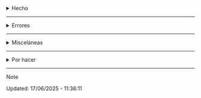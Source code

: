 <details>
<summary>Hecho</summary>

* [x] Se deshabilitó `Deshabilitar las Noticias locales en la página de inicio (Inglés)`
* [x] `Geodemos` section uploaded
* [x] se deshabilitaron todas las páginas en inglés (heredadas)
* [x] ~~sitemap generated (obfuscated!)~~
* [x] Renombrar ~~`Papers`~~ a `Publicaciones` 
* [x] `Seminarios` actualizado
* [x] `Papers` actualizado
* [x] se quitó `Noticias` del `main header`
* [x] `Seminarios` actualizado
* [x] Novedades section updated
* [x] Sección `Historia` actualizado
* [x] Sección `Publicaciones` actualizado
* [x] Sección `Objetivos` actualizado
* [x] Sección `Autoridades` actualizado
* [x] Sección `Repositorio digital` actualizado
* [x] Updated digital collections section
* [x] Sección `Convenios` actualizado
* [x] added `Tesis doctorales` actualizado with brand new text & link
* [x] Sección `Colección digital`
	* [X] Informes de investigación (PREP) (navigation fixed)
	* [x] Praehistoria (navigation fixed)
	* [x] Geodemos (updated) (navigation fixed)
	* [x] REE (navigation fixed)
	* [x] Temas Medievales (navigation fixed)
* [x] Agregado [Repositorio institucional](https://ri.conicet.gov.ar/handle/11336/458/discover) a redes sociales 
* [x] menú `Institucional` actualizado
* [x] Menú superior `Investigación` se cambió a `Líneas de investigación`
* [x] El sub-elemento del menú superior `Líneas de investigación` se cambió de `Líneas de investigación` a `Areas de investigación`
* [x] El sub-elemento del menú superior `Líneas de investigación` se cambió de `Proyectos` a `Proyectos vigentes`
* [x] Últimas incorporaciones del Repositorio Institucional. Ingresar el NÚMERO de la colección correspondiente del listado: https://ri.conicet.gov.ar/community-list --> https://ri.conicet.gov.ar/handle/11336/458/discover
* [x] Formulario Dr. Bórmida & Libretas (updated)\ table formatting to 64px --> applied
	* [x] formulario original source code --> look 4! CognitoForms --> fixed
* [x] All previous digital collections (pdfs) must link to [this repository](https://github.com/imhicihu/IMHICIHU-Digital-Repository/blob/master/digital_assets.md) up to now
* [x] ~~Verificar si `Biblioteca` va en el menú superior~~
* [x] enlaces permanentes --> acortados
* [x] Compartir via `Facebook` & `X` ~~do not work~~: fixed! 
* [x] Compartir `Calendario` ~~no~~ funciona -> https://imhicihu.conicet.gov.ar/calendario/ --> fixed!
* [x] Micrositios: ¿Dila & La Argentina en mapas? Added to `Antropología y Linguistica` ~~internal links~~ --> fixed!
* [x] para la sección `SEO` hace falta `Descripción breve del sitio` (320 caracteres)
* [x] Se agregó texto al menú `Contacto`
* [x] Se agregó texto al menú `Contact`
* [x] added `Proyectos`
* [x] Se agregaron y situaron  `Digital Collections`, `Articles` y `Library` en el menú `Inglés`
* [x] Se agregó `Publicaciones`
* [x] Se renombró `Líneas de investigación` a `Líneas de conocimiento`
* [x] se agregó enlace a [Youtube](https://www.youtube.com/channel/UCleOQ9K84jLampvAqjZsTJQ?view_as=subscriber)
* [x] sección `Autoridades` added final `&nbsp;`
* [x] ~~Borrar u ocultar todas las `Entradas` originales~~
* [x] imagen principal: 1920 x 1080 px
* [x] `404 error page` --> 404 `Page Not Found` // Si pongo una URL incorrecta me redirige a la página principal
* [x] ~~Sección Enlaces?~~
* [x] renamed https://imhicihu.conicet.gov.ar/publicaciones/ to https://imhicihu.conicet.gov.ar/publicaciones-v2/
* [x] renamed https://imhicihu.conicet.gov.ar/experimental to https://imhicihu.conicet.gov.ar/publicaciones/
* [x] fixed title KARKHĀ De BĒTH Se LŌKH
* [x] falta el pdf original del artículo [El discurso político en la Edad Media](https://www.imhicihu-conicet.gob.ar/el-discurso-politico-en-la-edad-media/)
* [x] All english pages, go to `Private` status
* [x] Cargar/subir los pdfs (superiores a 3 Mb) a otro [CDN](https://es.wikipedia.org/wiki/Red_de_distribuci%C3%B3n_de_contenidos) o ¿dejarlos en el repositorio que tenemos?
* [x] se agregó un [Registro de cambios (Changelog)](https://imhicihu.conicet.gov.ar/changelog/)
* [x] link to `RSS` feed of website: https://imhicihu.conicet.gov.ar/feed/ (validated)
* [x] [Micrositio DILA](https://www.caicyt-conicet.gov.ar/micrositios/dila/) transfered to this [URL](https://imhicihu.conicet.gov.ar/micrositio-dila/)
* [x] **Header**: 7 botones (default)
* [x] actualizar [Convenios](https://imhicihu.conicet.gov.ar/convenios/)
* [x] ~~add `Updated on DD/MM/YEAR` on Noticias~~
* [x] ~~falta~~ favicon de la página general
* [x] Posibilidad de ocultar páginas (ver opción en captura de pantalla más abajo)
* [x] ![screenshot.png](images/Screenshot_2024-08-09_at_14.51.45.png)
* [x] Se agregó enlace a [Archive](https://archive.org/details/@imhicihu)

</details>
    
---
<details>
<summary>Errores</summary>

* [ ] en [https://www.imhicihu-conicet.gob.ar/govdiv-multilevel-governance-of-cultural-diversity-in-a-comparative-perspective-eu-latin-america-2/](https://www.imhicihu-conicet.gob.ar/govdiv-multilevel-governance-of-cultural-diversity-in-a-comparative-perspective-eu-latin-america-2/) el último enlace [https://www.imhicihu-conicet.gob.ar/conicet/wp-content/uploads/2020/06/DiversidadMigparticipciudad.pdf](https://www.imhicihu-conicet.gob.ar/govdiv-multilevel-governance-of-cultural-diversity-in-a-comparative-perspective-eu-latin-america-2/) no existe
* [ ] Formulario de contacto no envía el mensaje al correo electrónico de la secretaría del instituto
* [ ] En [Poncho](https://argob.github.io/poncho/) no existe el icono de `Conicet`
* [x] ![screenshot.png](images/Screenshot_2024-10-22_at_12.24.31.png)
* [ ] Inserción de Google Maps no funciona --> https://imhicihu.conicet.gov.ar/geolocalizacion/ (ahora puesta en modo privado)
* [ ] Habilitar ver en otros sitios los videos institucionales alojados en YouTube -> `El vídeo no está disponible. El propietario del vídeo ha inhabilitado su reproducción en otros sitios web`
* [ ] ![screenshot.png](images/thread-42348320-2658272684652131568.png) [Youtube solución](https://www.youtube.com/watch?v=IquMUhRPM1A&ab_channel=WajxaquibBatz)
* [ ] ![screenshot.png](images/Screenshot_2024-09-13_at_13.53.02.png)
* [ ] falta finalizar el último párrafo (no presente en el sitio original) en https://www.imhicihu-conicet.gob.ar/interrelaciones-e-identidades-culturales-en-el-cercano-oriente-antiguo/


</details>

---
<details>
<summary>Misceláneas</summary>

* [ ] word counter -> [reading time](https://wordpress.org/plugins/reading-time-wp/)
* [ ] [carbon footprint](https://www.websitecarbon.com/)

</details>

---
<details>
<summary>Por hacer</summary>

* [ ] [25 años del IMHICIHU](https://imhicihu.conicet.gov.ar/aniversario-imhicihu) _modo borrador_
* [ ] Lapso de vencimiento de las `Noticias`: ¿30, 60 días?
* [ ] [Impressum](https://help.scantrust.com/hc/es-419/articles/14128256364188--Qu%C3%A9-es-un-Impressum-lo-necesito)
* [x] [Indexación repositorio digital institucional](https://ri.conicet.gov.ar/wp/la-indexacion-en-el-ri-conicet-digital-google-base-y-otros/)
* [ ] *Colophon*
* [ ] Habilitar de servicios de evaluación y métricas del sitio (Google Analytics) --> enviar correo electrónico para habilitar (ver Instructivo, párrafo textual "_Habilitación de servicios de evaluación y métricas del sitio (Google Analytics) observando el comportamiento de las personas usuarias_", p. 4 del instructivo)
* [ ] ~~Actualizar~~ foto principal en la página de inicio: condición legal ¿está en *Creative Commons* o bajo copyright?
* [ ] posibilidad de rotar semanalmente foto principal de acuerdo a cada disciplina
* [ ] agregar enlace a `LinkedIn`
* [ ] [Copyright & law](https://github.com/imhicihu/datAcopio/issues/3)
* [ ] [Requerimiento legal: Cookies treatment](https://github.com/imhicihu/datAcopio/issues/3)
* [ ] Google Analytics procedure (option enabled?)
* [ ] sitemap workflow (via [mermaid.js](https://mermaid-js.github.io/mermaid-live-editor/edit))
* [x] added internal link to `Temas Medievales` en https://imhicihu.conicet.gov.ar/sociedad-y-memoria-en-la-edad-media-estudios-en-homenaje-a-nilda-guglielmi/
* [x] added internal link to `Temas Medievales` en https://imhicihu.conicet.gov.ar/colecciones-digitales/temas-medievales/
* [ ] cambiar a <https://imhicihu.conicet.gov.ar/> en el [canal de YouTube](https://www.youtube.com/@IMHICIHUOnline)
* [ ] subir a [archive.org](https://archive.org/details/@imhicihu) las [colecciones digitalizadas](https://imhicihu.conicet.gov.ar/colecciones-digitales/)
* [ ] [format 2 web accesible](https://www.conicet.gov.ar/web-accesible/)
* [ ] ~~agregar enlace a `GitHub`~~
* [ ] ~~agregar enlace a `Sketchfab`~~
* [ ] ~~agregar enlace a `Vimeo`~~
* [ ] ~~agregar enlace a `Onshape`~~
* [ ] [Actualizar datos en Google Maps](https://www.google.com/maps/place/Saavedra+15,+C1083ACA+Cdad.+Aut%C3%B3noma+de+Buenos+Aires/@-34.6102285,-58.4060098,910m/data=!3m1!1e3!4m16!1m9!3m8!1s0x95bccaee5c1dd7bd:0x435fe13b945d6bdb!2sSaavedra+15,+C1083ACA+Cdad.+Aut%C3%B3noma+de+Buenos+Aires!3b1!8m2!3d-34.6102329!4d-58.4034349!10e3!16s%2Fg%2F11nnl06yxd!3m5!1s0x95bccaee5c1dd7bd:0x435fe13b945d6bdb!8m2!3d-34.6102329!4d-58.4034349!16s%2Fg%2F11nnl06yxd?entry=ttu&g_ep=EgoyMDI1MDUxNS4wIKXMDSoASAFQAw%3D%3D)

</details>

---
> [!NOTE]
> Updated: 17/06/2025 - 11:36:11

